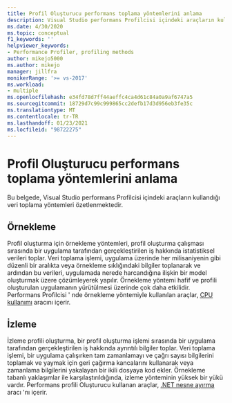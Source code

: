 ```yaml
---
title: Profil Oluşturucu performans toplama yöntemlerini anlama
description: Visual Studio performans Profilcisi içindeki araçların kullandığı veri toplama yöntemleri hakkında bilgi edinin.
ms.date: 4/30/2020
ms.topic: conceptual
f1_keywords: ''
helpviewer_keywords:
- Performance Profiler, profiling methods
author: mikejo5000
ms.author: mikejo
manager: jillfra
monikerRange: '>= vs-2017'
ms.workload:
- multiple
ms.openlocfilehash: e34fd78d7ff44aeffc4ca4d61c84a0a9af6747a5
ms.sourcegitcommit: 18729d7c99c999865cc2defb17d3d956eb3fe35c
ms.translationtype: MT
ms.contentlocale: tr-TR
ms.lasthandoff: 01/23/2021
ms.locfileid: "98722275"
---
```

# <a name="understand-profiler-performance-collection-methods"></a>Profil Oluşturucu performans toplama yöntemlerini anlama

Bu belgede, Visual Studio performans Profilcisi içindeki araçların kullandığı veri toplama yöntemleri özetlenmektedir. 

## <a name="sampling"></a>Örnekleme

Profil oluşturma için örnekleme yöntemleri, profil oluşturma çalışması sırasında bir uygulama tarafından gerçekleştirilen iş hakkında istatistiksel verileri toplar. Veri toplama işlemi, uygulama üzerinde her milisaniyenin gibi düzenli bir aralıkta veya örnekleme sıklığındaki bilgiler toplanarak ve ardından bu verileri, uygulamada nerede harcandığına ilişkin bir model oluşturmak üzere çözümleyerek yapılır. Örnekleme yöntemi hafif ve profili oluşturulan uygulamanın yürütülmesi üzerinde çok daha etkilidir. Performans Profilcisi ' nde örnekleme yöntemiyle kullanılan araçlar, [CPU kullanımı](../profiling/cpu-usage.md) aracını içerir.

## <a name="instrumentation"></a>İzleme

İzleme profili oluşturma, bir profil oluşturma işlemi sırasında bir uygulama tarafından gerçekleştirilen iş hakkında ayrıntılı bilgiler toplar. Veri toplama işlemi, bir uygulama çalışırken tam zamanlamayı ve çağrı sayısı bilgilerini toplamak ve yaymak için geri çağırma kancalarını kullanarak veya zamanlama bilgilerini yakalayan bir ikili dosyaya kod ekler. Örnekleme tabanlı yaklaşımlar ile karşılaştırıldığında, izleme yönteminin yüksek bir yükü vardır. Performans profili Oluşturucu kullanan araçlar, [.NET nesne ayırma](../profiling/dotnet-alloc-tool.md) aracı 'nı içerir.